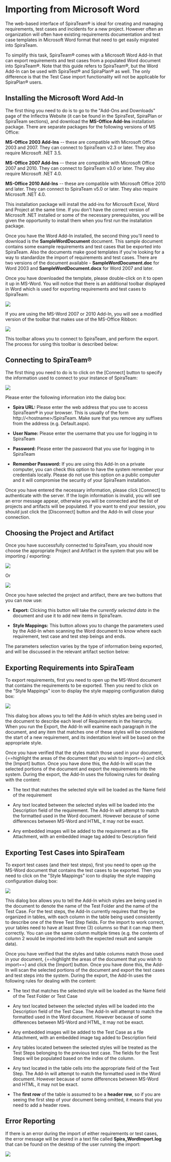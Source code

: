# Importing from Microsoft Word

The web-based interface of SpiraTeam® is ideal for creating and managing requirements, test cases and incidents for a new project. However often an organization will often have existing requirements documentation and test case templates in Microsoft Word format that need to get easily migrated into SpiraTeam.

To simplify this task, SpiraTeam® comes with a Microsoft Word Add-In that can export requirements and test cases from a populated Word document into SpiraTeam®. Note that this guide refers to SpiraTeam®, but the Word Add-In can be used with SpiraTest® and SpiraPlan® as well. The only difference is that the Test Case import functionality will not be applicable for SpiraPlan® users.


## Installing the Microsoft Word Add-In

The first thing you need to do is to go to the "Add-Ons and Downloads" page of the Inflectra Website (it can be found in the SpiraTest, SpiraPlan or SpiraTeam sections), and download the **MS-Office Add-Ins**
installation package. There are separate packages for the following versions of MS Office:

**MS-Office 2003 Add-Ins** -- these are compatible with Microsoft Office
2003 and 2007. They can connect to SpiraTeam v2.3 or later. They also require Microsoft .NET 3.5.

**MS-Office 2007 Add-Ins** -- these are compatible with Microsoft Office
2007 and 2010. They can connect to SpiraTeam v3.0 or later. They also require Microsoft .NET 4.0.

**MS-Office 2010 Add-Ins** -- these are compatible with Microsoft Office
2010 and later. They can connect to SpiraTeam v5.0 or later. They also require Microsoft .NET 4.0.

This installation package will install the add-ins for Microsoft Excel, Word and Project at the same time. If you don't have the correct version of Microsoft .NET installed or some of the necessary prerequisites, you will be given the opportunity to install them when you first run the installation package.

Once you have the Word Add-In installed, the second thing you'll need to download is the **SampleWordDocument** document. This sample document contains some example requirements and test cases that be exported into SpiraTeam. Also the documents make good templates if you're looking for a way to standardize the import of requirements and test cases. There are two versions of the document available -
**SampleWordDocument.doc** for Word 2003 and
**SampleWordDocument.docx** for Word 2007 and later.

Once you have downloaded the template, please double-click on it to open it up in MS-Word. You will notice that there is an additional toolbar displayed in Word which is used for exporting requirements and test cases to SpiraTeam:

![](img/Importing_from_Microsoft_Word_34.png)



If you are using the MS-Word 2007 or 2010 Add-In, you will see a modified version of the toolbar that makes use of the MS-Office Ribbon:

![](img/Importing_from_Microsoft_Word_35.png)



This toolbar allows you to connect to SpiraTeam, and perform the export. The process for using this toolbar is described below:


## Connecting to SpiraTeam®

The first thing you need to do is to click on the \[Connect\] button to specify the information used to connect to your instance of SpiraTeam:

![](img/Importing_from_Microsoft_Word_36.png)



Please enter the following information into the dialog box:

-   **Spira URL:** Please enter the web address that you use to access SpiraTeam® in your browser. This is usually of the form http://<hostname\>/SpiraTeam. Make sure that you remove any suffixes from the address (e.g. Default.aspx).

-   **User Name:** Please enter the username that you use for logging in to SpiraTeam

-   **Password:** Please enter the password that you use for logging in to SpiraTeam

-   **Remember Password:** If you are using this Add-In on a private computer, you can check this option to have the system remember your credentials locally. Please do not use this option on a public computer and it will compromise the security of your SpiraTeam installation.

Once you have entered the necessary information, please click
\[Connect\] to authenticate with the server. If the login information is invalid, you will see an error message appear, otherwise you will be connected and the list of projects and artifacts will be populated. If you want to end your session, you should just click the \[Disconnect\]
button and the Add-In will close your connection.


## Choosing the Project and Artifact

Once you have successfully connected to SpiraTeam, you should now choose the appropriate Project and Artifact in the system that you will be importing / exporting:

![](img/Importing_from_Microsoft_Word_37.png)



Or

![](img/Importing_from_Microsoft_Word_38.png)



Once you have selected the project and artifact, there are two buttons that you can now use:

-   **Export:** Clicking this button will take the *currently selected data* in the document and use it to add new items in SpiraTeam.

-   **Style Mappings:** This button allows you to change the parameters used by the Add-In when scanning the Word document to know where each requirement, test case and test step beings and ends.

The parameters selection varies by the type of information being exported, and will be discussed in the relevant artifact section below:


## Exporting Requirements into SpiraTeam

To export requirements, first you need to open up the MS-Word document that contains the requirements to be exported. Then you need to click on the "Style Mappings" icon to display the style mapping configuration dialog box:

![](img/Importing_from_Microsoft_Word_39.png)



This dialog box allows you to tell the Add-In which styles are being used in the document to describe each level of Requirements in the hierarchy. When you run the Export, the Add-In will examine each paragraph in the document, and any item that matches one of these styles will be considered the start of a new requirement, and its indentation level will be based on the appropriate style.

Once you have verified that the styles match those used in your document, {==highlight the areas of the document that you wish to import==} and click the \[Import\] button. Once you have done this, the Add-In will scan the selected portions of the document and export the requirements into the system. During the export, the Add-In uses the following rules for dealing with the content:

-   The text that matches the selected style will be loaded as the Name field of the requirement

-   Any text located between the selected styles will be loaded into the Description field of the requirement. The Add-In will attempt to match the formatted used in the Word document. However because of some differences between MS-Word and HTML, it may not be exact.

-   Any embedded images will be added to the requirement as a file Attachment, with an embedded image tag added to Description field


## Exporting Test Cases into SpiraTeam

To export test cases (and their test steps), first you need to open up the MS-Word document that contains the test cases to be exported. Then you need to click on the "Style Mappings" icon to display the style mapping configuration dialog box:

![](img/Importing_from_Microsoft_Word_40.png)



This dialog box allows you to tell the Add-In which styles are being used in the document to denote the name of the Test Folder and the name of the Test Case. For the test steps, the Add-In currently requires that they be organized in tables, with each column in the table being used consistently to describe one of the three Test Step fields. For the import to work correct, your tables need to have at least three (3) columns so that it can map them correctly. You can use the same column multiple times (e.g. the contents of column 2 would be imported into both the expected result and sample data).

Once you have verified that the styles and table columns match those used in your document, {==highlight the areas of the document that you wish to import==} and click the \[Import\] button. Once you have done this, the Add-In will scan the selected portions of the document and export the test cases and test steps into the system. During the export, the Add-In uses the following rules for dealing with the content:

-   The text that matches the selected style will be loaded as the Name field of the Test Folder or Test Case

-   Any text located between the selected styles will be loaded into the Description field of the Test Case. The Add-In will attempt to match the formatted used in the Word document. However because of some differences between MS-Word and HTML, it may not be exact.

-   Any embedded images will be added to the Test Case as a file Attachment, with an embedded image tag added to Description field

-   Any tables located between the selected styles will be treated as the Test Steps belonging to the previous test case. The fields for the Test Steps will be populated based on the index of the column.

-   Any text located in the table cells into the appropriate field of the Test Step. The Add-In will attempt to match the formatted used in the Word document. However because of some differences between MS-Word and HTML, it may not be exact.

-   The **first row** of the table is assumed to be a **header row**, so if you are seeing the first step of your document being omitted, it means that you need to add a header rows.


## Error Reporting

If there is an error during the import of either requirements or test cases, the error message will be stored in a text file called
**Spira_WordImport.log** that can be found on the desktop of the user running the import:

![](img/Importing_from_Microsoft_Word_41.png)



